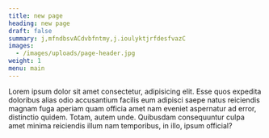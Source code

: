 ```yaml
---
title: new page
heading: new page
draft: false
summary: j,mfndbsvACdvbfntmy,j.ioulyktjrfdesfvazC
images:
  - /images/uploads/page-header.jpg
weight: 1
menu: main
---
```

Lorem ipsum dolor sit amet consectetur, adipisicing elit. Esse quos expedita doloribus alias odio accusantium facilis eum adipisci saepe natus reiciendis magnam fuga aperiam quam officia amet nam eveniet aspernatur ad error, distinctio quidem. Totam, autem unde. Quibusdam consequuntur culpa amet minima reiciendis illum nam temporibus, in illo, ipsum official?

